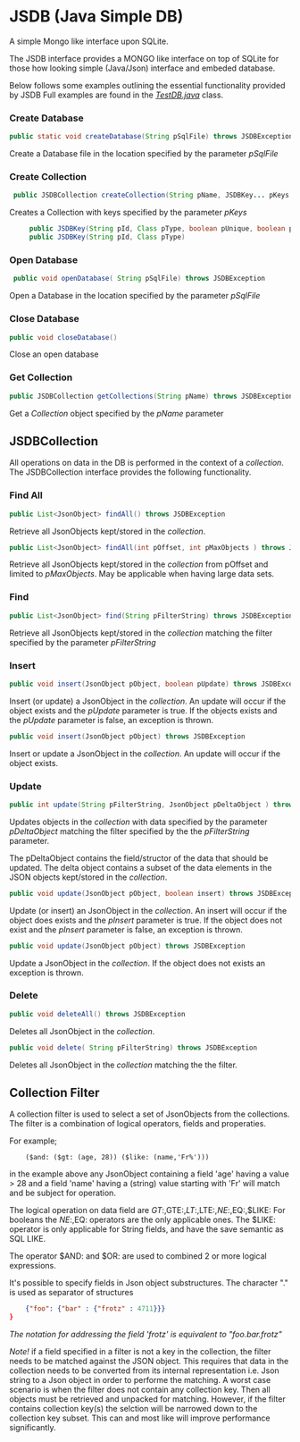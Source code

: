 # JSDB (Java Simple DB)
A simple Mongo like interface upon SQLite.

The JSDB interface provides a MONGO like interface on top of SQLite for those how looking simple (Java/Json) interface 
and embeded database. 

Below follows some examples outlining the essential functionality provided by JSDB
Full examples are found in the [_TestDB.java_](https://github.com/hoddmimes/JSDB/blob/main/src/test/java/com/hoddmimes/sdb/test/TestDB.java) class. 

### Create Database
```java
public static void createDatabase(String pSqlFile) throws JSDBException
```
Create a Database file in the location specified by the parameter _pSqlFile_

### Create Collection
```java
 public JSDBCollection createCollection(String pName, JSDBKey... pKeys ) throws JSDBException
```
Creates a Collection with keys specified by the parameter _pKeys_

```java
     public JSDBKey(String pId, Class pType, boolean pUnique, boolean pPrimaryKey)
     public JSDBKey(String pId, Class pType)
```

### Open Database
```java
 public void openDatabase( String pSqlFile) throws JSDBException
```
Open a Database in the location specified by the parameter _pSqlFile_

### Close Database
```java
public void closeDatabase()
```
Close an open database

### Get Collection
```java
public JSDBCollection getCollections(String pName) throws JSDBException
```

Get a _Collection_ object specified by the _pName_ parameter

## JSDBCollection

All operations on data in the DB is performed in the context of a _collection_.
The JSDBCollection interface provides the following functionality.

### Find All
```java
public List<JsonObject> findAll() throws JSDBException 
```
Retrieve all JsonObjects kept/stored in the _collection_.

```java
public List<JsonObject> findAll(int pOffset, int pMaxObjects ) throws JSDBException 
```
Retrieve all JsonObjects kept/stored in the _collection_ from pOffset and limited to _pMaxObjects_.
May be applicable when having large data sets.

### Find 
```java
public List<JsonObject> find(String pFilterString) throws JSDBException 
```
Retrieve all JsonObjects kept/stored in the _collection_ matching the filter specified by the parameter _pFilterString_

### Insert
```java
public void insert(JsonObject pObject, boolean pUpdate) throws JSDBException
```
Insert (or update) a JsonObject in the _collection_. An update will occur if the object exists and the _pUpdate_ parameter is true.
If the objects exists and the _pUpdate_ parameter is false, an exception is thrown.

```java
public void insert(JsonObject pObject) throws JSDBException
```
Insert or update a JsonObject in the _collection_. An update will occur if the object exists.

### Update 
```java
public int update(String pFilterString, JsonObject pDeltaObject ) throws JSDBException
```
Updates objects in the _collection_ with data specified by the parameter _pDeltaObject_ matching the filter specified by the
the _pFilterString_ parameter. 

The pDeltaObject contains the field/structor of the data that should be updated. The delta object contains a subset of the data
elements in the JSON objects kept/stored in the _collection_.

```java
public void update(JsonObject pObject, boolean insert) throws JSDBException 
```
Update (or insert) an JsonObject in the _collection_. An insert will occur if the object does exists and the _pInsert_ parameter is true.
If the object does not exist and the _pInsert_ parameter is false, an exception is thrown.

```java
public void update(JsonObject pObject) throws JSDBException
```
Update a JsonObject in the _collection_. If the object does not exists an exception is thrown.

### Delete 
```java
public void deleteAll() throws JSDBException
```
Deletes all JsonObject in the _collection_.

```java
public void delete( String pFilterString) throws JSDBException 
```
Deletes all JsonObject in the _collection_ matching the the filter.

## Collection Filter
A collection filter is used to select a set of JsonObjects from the collections.
The filter is a combination of logical operators, fields and properaties.

For example;
```
    ($and: ($gt: (age, 28)) ($like: (name,'Fr%')))
```
in the example above any JsonObject containing a field 'age' having a value > 28 and a field 'name' having a
(string) value starting with 'Fr' will match and be subject for operation.

The logical operation on data field are $GT:,$GTE:,$LT:,$LTE:,$NE:,$EQ:,$LIKE:
For booleans the $NE:,$EQ: operators are the only applicable ones.
The $LIKE: operator is only applicable for String fields, and have the save semantic as SQL LIKE.

The operator $AND: and $OR: are used to combined 2 or more logical expressions.

It's possible to specify fields in Json object substructures. The character "." is used as separator of structures 
```JSON
    {"foo": {"bar" : {"frotz" : 4711}}}
}
```
_The notation for addressing the field 'frotz' is equivalent to "foo.bar.frotz"_

_Note!_ if a field specified in a filter is not a key in the collection, the filter needs to be matched against the JSON object. 
This requires that data in the collection needs to be converted from its internal representation i.e. Json string to a Json object
in order to performe the matching. A worst case scenario is when the filter does not contain any collection key. Then all objects must be
retrieved and unpacked for matching. However, if the filter contains collection key(s) the selction will be narrowed down to the collection key subset. 
This can and most like will improve performance significantly.  



